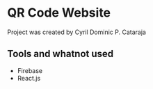 # QR Code Website

Project was created by Cyril Dominic P. Cataraja

## Tools and whatnot used

- Firebase
- React.js
